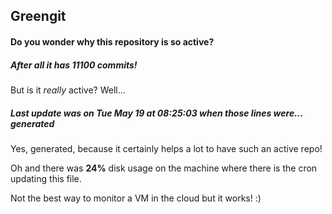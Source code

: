 ## Greengit

#### Do you wonder why this repository is so active?

##### After all it has 11100 commits!

But is it *really* active? Well...

##### Last update was on Tue May 19 at 08:25:03 when those lines were... generated

Yes, generated, because it certainly helps a lot to have such an active repo!

Oh and there was **24%** disk usage on the machine
where there is the cron updating this file.

Not the best way to monitor a VM in the cloud but it works! :)

